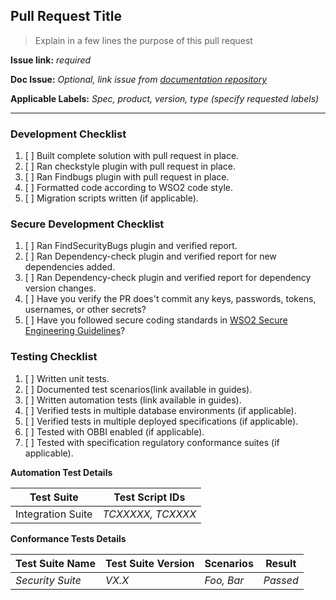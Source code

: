 ## Pull Request Title

> Explain  in a few lines the purpose of this pull request

**Issue link:** *required*

**Doc Issue:** *Optional, link issue from [documentation repository](https://github.com/wso2/docs-ob/issues)*

**Applicable Labels:** *Spec, product, version, type (specify requested labels)*

------

### Development Checklist

1. [ ] Built complete solution with pull request in place.
2. [ ] Ran checkstyle plugin with pull request in place.
3. [ ] Ran Findbugs plugin with pull request in place.
4. [ ] Formatted code according to WSO2 code style.
5. [ ] Migration scripts written (if applicable).

### Secure Development Checklist

1. [ ] Ran FindSecurityBugs plugin and verified report.
2. [ ] Ran Dependency-check plugin and verified report for new dependencies added.
2. [ ] Ran Dependency-check plugin and verified report for dependency version changes.
3. [ ] Have you verify the PR does't commit any keys, passwords, tokens, usernames, or other secrets?
4. [ ] Have you followed secure coding standards in [WSO2 Secure Engineering Guidelines](http://wso2.com/technical-reports/wso2-secure-engineering-guidelines)?

### Testing Checklist

1. [ ] Written unit tests.
2. [ ] Documented test scenarios(link available in guides).
3. [ ] Written automation tests (link available in guides).
4. [ ] Verified tests in multiple database environments (if applicable).
5. [ ] Verified tests in multiple deployed specifications (if applicable).
6. [ ] Tested with OBBI enabled  (if applicable).
7. [ ] Tested with specification regulatory conformance suites  (if applicable).

**Automation Test Details**

| Test Suite        | Test Script IDs   |
| ----------------- | ----------------- |
| Integration Suite | *TCXXXXX, TCXXXX* |

**Conformance Tests Details**

| Test Suite Name  | Test Suite Version | Scenarios  | Result   |
| ---------------- | ------------------ | ---------- | -------- |
| *Security Suite* | *VX.X*             | *Foo, Bar* | *Passed* |

